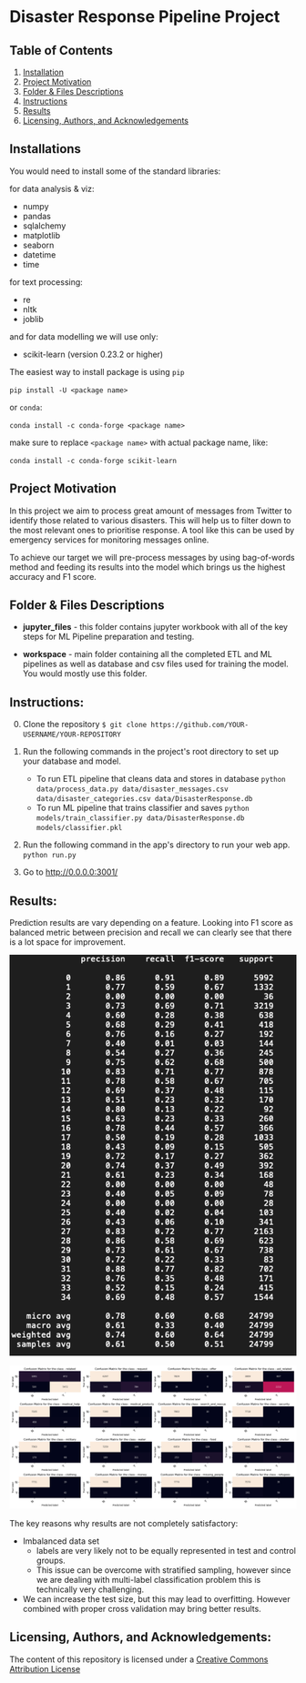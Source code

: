 # Disaster Response Pipeline Project

## Table of Contents
1. [Installation](https://github.com/Olek-ua/Disaster-Response-Pipelines/tree/test#installations)
2. [Project Motivation](https://github.com/Olek-ua/Disaster-Response-Pipelines/tree/test#project-motivation)
3. [Folder & Files Descriptions](https://github.com/Olek-ua/Disaster-Response-Pipelines/tree/test#folder--files-descriptions)
4. [Instructions](https://github.com/Olek-ua/Disaster-Response-Pipelines/tree/test#instructions)
5. [Results](https://github.com/Olek-ua/Disaster-Response-Pipelines/tree/test#results)
6. [Licensing, Authors, and Acknowledgements](https://github.com/Olek-ua/Disaster-Response-Pipelines/tree/test#Licensing,-Authors,-and-Acknowledgement)

## Installations
You would need to install some of the standard libraries:

for data analysis & viz:
- numpy
- pandas
- sqlalchemy
- matplotlib
- seaborn
- datetime
- time

for text processing:
- re
- nltk
- joblib

and for data modelling we will use only:

- scikit-learn (version 0.23.2 or higher)

The easiest way to install package is using `pip`

`pip install -U <package name>`

or `conda`:

`conda install -c conda-forge <package name>`

make sure to replace `<package name>` with actual package name, like:

`conda install -c conda-forge scikit-learn`

## Project Motivation

In this project we aim to process great amount of messages from Twitter to identify
those related to various disasters. This will help us to filter down to the most relevant ones to prioritise response. A tool like this can be used by
emergency services for monitoring messages online.

To achieve our target we will pre-process messages by using bag-of-words method and feeding its results into
the model which brings us the highest accuracy and F1 score.

## Folder & Files Descriptions

- **jupyter_files** - this folder contains jupyter workbook with all of the key steps
for ML Pipeline preparation and testing.

- **workspace** - main folder containing all the completed ETL and ML pipelines as well as
database and csv files used for training the model. You would mostly use this folder.

## Instructions:
0. Clone the repository `$ git clone https://github.com/YOUR-USERNAME/YOUR-REPOSITORY`
1. Run the following commands in the project's root directory to set up your database and model.

    - To run ETL pipeline that cleans data and stores in database
        `python data/process_data.py data/disaster_messages.csv data/disaster_categories.csv data/DisasterResponse.db`
    - To run ML pipeline that trains classifier and saves
        `python models/train_classifier.py data/DisasterResponse.db models/classifier.pkl`

2. Run the following command in the app's directory to run your web app.
    `python run.py`

3. Go to http://0.0.0.0:3001/

## Results:

Prediction results are vary depending on a feature. Looking into F1 score as
balanced metric between precision and recall we can clearly see that there is a lot space for improvement.

![Model results](https://github.com/Olek-ua/Disaster-Response-Pipelines/blob/test/screenshots/Attributes%20statistics%20-%20SVC%20Classifier.png)

![Confusion matrix](https://github.com/Olek-ua/Disaster-Response-Pipelines/blob/test/screenshots/Disaster_Response_Confusion_Matrix_Results.png)

The key reasons why results are not completely satisfactory:

- Imbalanced data set
  - labels are very likely not to be equally represented in test and control groups.
  - This issue can be overcome with stratified sampling, however
since we are dealing with multi-label classification problem
this is technically very challenging.
 - We can increase the test size, but this may lead to overfitting. However combined with proper cross validation may bring better results.

## Licensing, Authors, and Acknowledgements:

The content of this repository is licensed under a [Creative Commons Attribution License](https://creativecommons.org/licenses/by/3.0/us/)
